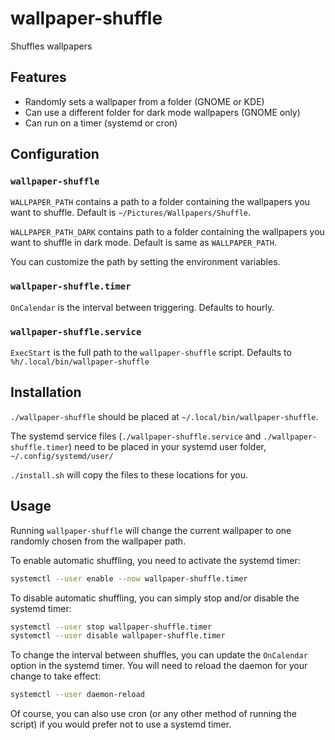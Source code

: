 # wallpaper-shuffle
Shuffles wallpapers

## Features

* Randomly sets a wallpaper from a folder (GNOME or KDE)
* Can use a different folder for dark mode wallpapers (GNOME only)
* Can run on a timer (systemd or cron)

## Configuration

### `wallpaper-shuffle`

`WALLPAPER_PATH` contains a path to a folder containing the wallpapers you want to shuffle. Default is `~/Pictures/Wallpapers/Shuffle`.

`WALLPAPER_PATH_DARK` contains path to a folder containing the wallpapers you want to shuffle in dark mode. Default is same as `WALLPAPER_PATH`.

You can customize the path by setting the environment variables.

### `wallpaper-shuffle.timer`

`OnCalendar` is the interval between triggering. Defaults to hourly.

### `wallpaper-shuffle.service`

`ExecStart` is the full path to the `wallpaper-shuffle` script. Defaults to `%h/.local/bin/wallpaper-shuffle`

## Installation

`./wallpaper-shuffle` should be placed at `~/.local/bin/wallpaper-shuffle`.

The systemd service files (`./wallpaper-shuffle.service` and `./wallpaper-shuffle.timer`) need to be placed in your systemd user folder, `~/.config/systemd/user/`

`./install.sh` will copy the files to these locations for you.

## Usage

Running `wallpaper-shuffle` will change the current wallpaper to one randomly chosen from the wallpaper path.

To enable automatic shuffling, you need to activate the systemd timer:

```sh
systemctl --user enable --now wallpaper-shuffle.timer
```

To disable automatic shuffling, you can simply stop and/or disable the systemd timer:

```sh
systemctl --user stop wallpaper-shuffle.timer
systemctl --user disable wallpaper-shuffle.timer
```

To change the interval between shuffles, you can update the `OnCalendar` option in the systemd timer. You will need to reload the daemon for your change to take effect:

```sh
systemctl --user daemon-reload
```

Of course, you can also use cron (or any other method of running the script) if you would prefer not to use a systemd timer.
